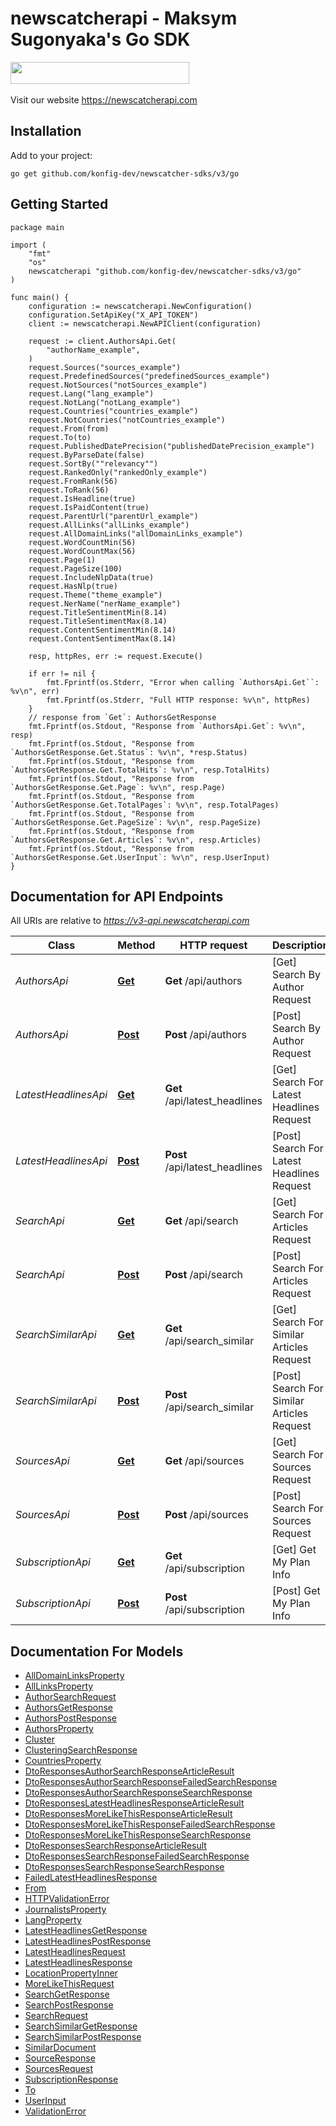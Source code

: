 # newscatcherapi - Maksym Sugonyaka's Go SDK

<img src='https://uploads-ssl.webflow.com/6429857b17973b636c2195c5/646c6f1eb774ff2f2997bec5_newscatcher_.svg' width='286' height='35' /> <br>  <br>Visit our website  <a href='https://newscatcherapi.com'>https://newscatcherapi.com</a>


## Installation

Add to your project:

```shell
go get github.com/konfig-dev/newscatcher-sdks/v3/go
```

## Getting Started

```golang
package main

import (
    "fmt"
    "os"
    newscatcherapi "github.com/konfig-dev/newscatcher-sdks/v3/go"
)

func main() {
    configuration := newscatcherapi.NewConfiguration()
    configuration.SetApiKey("X_API_TOKEN")
    client := newscatcherapi.NewAPIClient(configuration)

    request := client.AuthorsApi.Get(
        "authorName_example",
    )
    request.Sources("sources_example")
    request.PredefinedSources("predefinedSources_example")
    request.NotSources("notSources_example")
    request.Lang("lang_example")
    request.NotLang("notLang_example")
    request.Countries("countries_example")
    request.NotCountries("notCountries_example")
    request.From(from)
    request.To(to)
    request.PublishedDatePrecision("publishedDatePrecision_example")
    request.ByParseDate(false)
    request.SortBy(""relevancy"")
    request.RankedOnly("rankedOnly_example")
    request.FromRank(56)
    request.ToRank(56)
    request.IsHeadline(true)
    request.IsPaidContent(true)
    request.ParentUrl("parentUrl_example")
    request.AllLinks("allLinks_example")
    request.AllDomainLinks("allDomainLinks_example")
    request.WordCountMin(56)
    request.WordCountMax(56)
    request.Page(1)
    request.PageSize(100)
    request.IncludeNlpData(true)
    request.HasNlp(true)
    request.Theme("theme_example")
    request.NerName("nerName_example")
    request.TitleSentimentMin(8.14)
    request.TitleSentimentMax(8.14)
    request.ContentSentimentMin(8.14)
    request.ContentSentimentMax(8.14)
    
    resp, httpRes, err := request.Execute()

    if err != nil {
        fmt.Fprintf(os.Stderr, "Error when calling `AuthorsApi.Get``: %v\n", err)
        fmt.Fprintf(os.Stderr, "Full HTTP response: %v\n", httpRes)
    }
    // response from `Get`: AuthorsGetResponse
    fmt.Fprintf(os.Stdout, "Response from `AuthorsApi.Get`: %v\n", resp)
    fmt.Fprintf(os.Stdout, "Response from `AuthorsGetResponse.Get.Status`: %v\n", *resp.Status)
    fmt.Fprintf(os.Stdout, "Response from `AuthorsGetResponse.Get.TotalHits`: %v\n", resp.TotalHits)
    fmt.Fprintf(os.Stdout, "Response from `AuthorsGetResponse.Get.Page`: %v\n", resp.Page)
    fmt.Fprintf(os.Stdout, "Response from `AuthorsGetResponse.Get.TotalPages`: %v\n", resp.TotalPages)
    fmt.Fprintf(os.Stdout, "Response from `AuthorsGetResponse.Get.PageSize`: %v\n", resp.PageSize)
    fmt.Fprintf(os.Stdout, "Response from `AuthorsGetResponse.Get.Articles`: %v\n", resp.Articles)
    fmt.Fprintf(os.Stdout, "Response from `AuthorsGetResponse.Get.UserInput`: %v\n", resp.UserInput)
}

```

## Documentation for API Endpoints

All URIs are relative to *https://v3-api.newscatcherapi.com*

Class | Method | HTTP request | Description
------------ | ------------- | ------------- | -------------
*AuthorsApi* | [**Get**](docs/AuthorsApi.md#get) | **Get** /api/authors | [Get] Search By Author Request
*AuthorsApi* | [**Post**](docs/AuthorsApi.md#post) | **Post** /api/authors | [Post] Search By Author Request
*LatestHeadlinesApi* | [**Get**](docs/LatestHeadlinesApi.md#get) | **Get** /api/latest_headlines | [Get] Search For Latest Headlines Request
*LatestHeadlinesApi* | [**Post**](docs/LatestHeadlinesApi.md#post) | **Post** /api/latest_headlines | [Post] Search For Latest Headlines Request
*SearchApi* | [**Get**](docs/SearchApi.md#get) | **Get** /api/search | [Get] Search For Articles Request
*SearchApi* | [**Post**](docs/SearchApi.md#post) | **Post** /api/search | [Post] Search For Articles Request
*SearchSimilarApi* | [**Get**](docs/SearchSimilarApi.md#get) | **Get** /api/search_similar | [Get] Search For Similar Articles Request
*SearchSimilarApi* | [**Post**](docs/SearchSimilarApi.md#post) | **Post** /api/search_similar | [Post] Search For Similar Articles Request
*SourcesApi* | [**Get**](docs/SourcesApi.md#get) | **Get** /api/sources | [Get] Search For Sources Request
*SourcesApi* | [**Post**](docs/SourcesApi.md#post) | **Post** /api/sources | [Post] Search For Sources Request
*SubscriptionApi* | [**Get**](docs/SubscriptionApi.md#get) | **Get** /api/subscription | [Get] Get My Plan Info
*SubscriptionApi* | [**Post**](docs/SubscriptionApi.md#post) | **Post** /api/subscription | [Post] Get My Plan Info


## Documentation For Models

 - [AllDomainLinksProperty](docs/AllDomainLinksProperty.md)
 - [AllLinksProperty](docs/AllLinksProperty.md)
 - [AuthorSearchRequest](docs/AuthorSearchRequest.md)
 - [AuthorsGetResponse](docs/AuthorsGetResponse.md)
 - [AuthorsPostResponse](docs/AuthorsPostResponse.md)
 - [AuthorsProperty](docs/AuthorsProperty.md)
 - [Cluster](docs/Cluster.md)
 - [ClusteringSearchResponse](docs/ClusteringSearchResponse.md)
 - [CountriesProperty](docs/CountriesProperty.md)
 - [DtoResponsesAuthorSearchResponseArticleResult](docs/DtoResponsesAuthorSearchResponseArticleResult.md)
 - [DtoResponsesAuthorSearchResponseFailedSearchResponse](docs/DtoResponsesAuthorSearchResponseFailedSearchResponse.md)
 - [DtoResponsesAuthorSearchResponseSearchResponse](docs/DtoResponsesAuthorSearchResponseSearchResponse.md)
 - [DtoResponsesLatestHeadlinesResponseArticleResult](docs/DtoResponsesLatestHeadlinesResponseArticleResult.md)
 - [DtoResponsesMoreLikeThisResponseArticleResult](docs/DtoResponsesMoreLikeThisResponseArticleResult.md)
 - [DtoResponsesMoreLikeThisResponseFailedSearchResponse](docs/DtoResponsesMoreLikeThisResponseFailedSearchResponse.md)
 - [DtoResponsesMoreLikeThisResponseSearchResponse](docs/DtoResponsesMoreLikeThisResponseSearchResponse.md)
 - [DtoResponsesSearchResponseArticleResult](docs/DtoResponsesSearchResponseArticleResult.md)
 - [DtoResponsesSearchResponseFailedSearchResponse](docs/DtoResponsesSearchResponseFailedSearchResponse.md)
 - [DtoResponsesSearchResponseSearchResponse](docs/DtoResponsesSearchResponseSearchResponse.md)
 - [FailedLatestHeadlinesResponse](docs/FailedLatestHeadlinesResponse.md)
 - [From](docs/From.md)
 - [HTTPValidationError](docs/HTTPValidationError.md)
 - [JournalistsProperty](docs/JournalistsProperty.md)
 - [LangProperty](docs/LangProperty.md)
 - [LatestHeadlinesGetResponse](docs/LatestHeadlinesGetResponse.md)
 - [LatestHeadlinesPostResponse](docs/LatestHeadlinesPostResponse.md)
 - [LatestHeadlinesRequest](docs/LatestHeadlinesRequest.md)
 - [LatestHeadlinesResponse](docs/LatestHeadlinesResponse.md)
 - [LocationPropertyInner](docs/LocationPropertyInner.md)
 - [MoreLikeThisRequest](docs/MoreLikeThisRequest.md)
 - [SearchGetResponse](docs/SearchGetResponse.md)
 - [SearchPostResponse](docs/SearchPostResponse.md)
 - [SearchRequest](docs/SearchRequest.md)
 - [SearchSimilarGetResponse](docs/SearchSimilarGetResponse.md)
 - [SearchSimilarPostResponse](docs/SearchSimilarPostResponse.md)
 - [SimilarDocument](docs/SimilarDocument.md)
 - [SourceResponse](docs/SourceResponse.md)
 - [SourcesRequest](docs/SourcesRequest.md)
 - [SubscriptionResponse](docs/SubscriptionResponse.md)
 - [To](docs/To.md)
 - [UserInput](docs/UserInput.md)
 - [ValidationError](docs/ValidationError.md)
